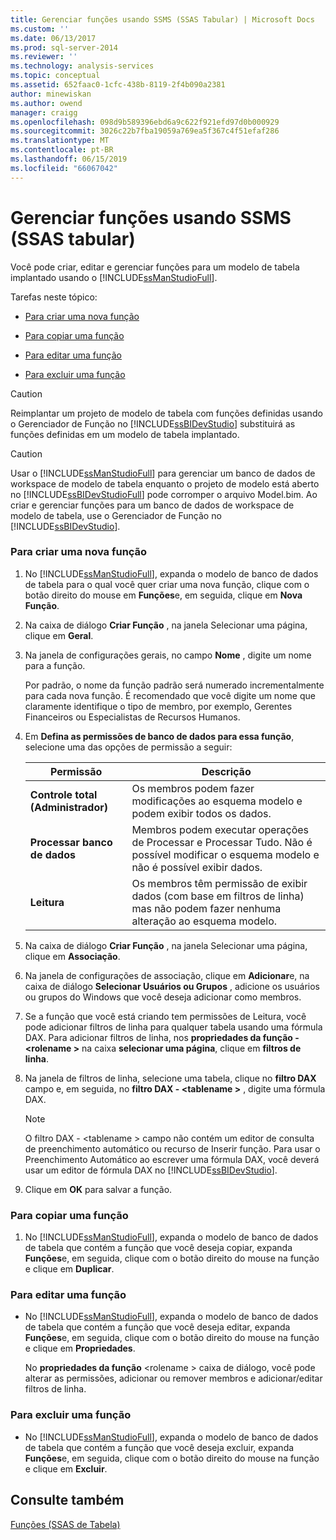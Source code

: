 ```yaml
---
title: Gerenciar funções usando SSMS (SSAS Tabular) | Microsoft Docs
ms.custom: ''
ms.date: 06/13/2017
ms.prod: sql-server-2014
ms.reviewer: ''
ms.technology: analysis-services
ms.topic: conceptual
ms.assetid: 652faac0-1cfc-438b-8119-2f4b090a2381
author: minewiskan
ms.author: owend
manager: craigg
ms.openlocfilehash: 098d9b589396ebd6a9c622f921efd97d0b000929
ms.sourcegitcommit: 3026c22b7fba19059a769ea5f367c4f51efaf286
ms.translationtype: MT
ms.contentlocale: pt-BR
ms.lasthandoff: 06/15/2019
ms.locfileid: "66067042"
---
```

# <a name="manage-roles-by-using-ssms-ssas-tabular"></a>Gerenciar funções usando SSMS (SSAS tabular)
  Você pode criar, editar e gerenciar funções para um modelo de tabela implantado usando o [!INCLUDE[ssManStudioFull](../../includes/ssmanstudiofull-md.md)].  
  
 Tarefas neste tópico:  
  
-   [Para criar uma nova função](#bkmk_new_role)  
  
-   [Para copiar uma função](#bkmk_copy_role)  
  
-   [Para editar uma função](#bkmk_edit_role)  
  
-   [Para excluir uma função](#bkmk_deletet_role)  
  
> [!CAUTION]  
>  Reimplantar um projeto de modelo de tabela com funções definidas usando o Gerenciador de Função no [!INCLUDE[ssBIDevStudio](../../includes/ssbidevstudio-md.md)] substituirá as funções definidas em um modelo de tabela implantado.  
  
> [!CAUTION]  
>  Usar o [!INCLUDE[ssManStudioFull](../../includes/ssmanstudiofull-md.md)] para gerenciar um banco de dados de workspace de modelo de tabela enquanto o projeto de modelo está aberto no [!INCLUDE[ssBIDevStudioFull](../../includes/ssbidevstudiofull-md.md)] pode corromper o arquivo Model.bim. Ao criar e gerenciar funções para um banco de dados de workspace de modelo de tabela, use o Gerenciador de Função no [!INCLUDE[ssBIDevStudio](../../includes/ssbidevstudio-md.md)].  
  
###  <a name="bkmk_new_role"></a> Para criar uma nova função  
  
1.  No [!INCLUDE[ssManStudioFull](../../includes/ssmanstudiofull-md.md)], expanda o modelo de banco de dados de tabela para o qual você quer criar uma nova função, clique com o botão direito do mouse em **Funções**e, em seguida, clique em **Nova Função**.  
  
2.  Na caixa de diálogo **Criar Função** , na janela Selecionar uma página, clique em **Geral**.  
  
3.  Na janela de configurações gerais, no campo **Nome** , digite um nome para a função.  
  
     Por padrão, o nome da função padrão será numerado incrementalmente para cada nova função. É recomendado que você digite um nome que claramente identifique o tipo de membro, por exemplo, Gerentes Financeiros ou Especialistas de Recursos Humanos.  
  
4.  Em **Defina as permissões de banco de dados para essa função**, selecione uma das opções de permissão a seguir:  
  
    |Permissão|Descrição|  
    |----------------|-----------------|  
    |**Controle total (Administrador)**|Os membros podem fazer modificações ao esquema modelo e podem exibir todos os dados.|  
    |**Processar banco de dados**|Membros podem executar operações de Processar e Processar Tudo. Não é possível modificar o esquema modelo e não é possível exibir dados.|  
    |**Leitura**|Os membros têm permissão de exibir dados (com base em filtros de linha) mas não podem fazer nenhuma alteração ao esquema modelo.|  
  
5.  Na caixa de diálogo **Criar Função** , na janela Selecionar uma página, clique em **Associação**.  
  
6.  Na janela de configurações de associação, clique em **Adicionar**e, na caixa de diálogo **Selecionar Usuários ou Grupos** , adicione os usuários ou grupos do Windows que você deseja adicionar como membros.  
  
7.  Se a função que você está criando tem permissões de Leitura, você pode adicionar filtros de linha para qualquer tabela usando uma fórmula DAX. Para adicionar filtros de linha, nos **propriedades da função - \<rolename >** na caixa **selecionar uma página**, clique em **filtros de linha**.  
  
8.  Na janela de filtros de linha, selecione uma tabela, clique no **filtro DAX** campo e, em seguida, no **filtro DAX - \<tablename >** , digite uma fórmula DAX.  
  
    > [!NOTE]  
    >  O filtro DAX - \<tablename > campo não contém um editor de consulta de preenchimento automático ou recurso de Inserir função. Para usar o Preenchimento Automático ao escrever uma fórmula DAX, você deverá usar um editor de fórmula DAX no [!INCLUDE[ssBIDevStudio](../../includes/ssbidevstudio-md.md)].  
  
9. Clique em **OK** para salvar a função.  
  
###  <a name="bkmk_copy_role"></a> Para copiar uma função  
  
1.  No [!INCLUDE[ssManStudioFull](../../includes/ssmanstudiofull-md.md)], expanda o modelo de banco de dados de tabela que contém a função que você deseja copiar, expanda **Funções**e, em seguida, clique com o botão direito do mouse na função e clique em **Duplicar**.  
  
###  <a name="bkmk_edit_role"></a> Para editar uma função  
  
-   No [!INCLUDE[ssManStudioFull](../../includes/ssmanstudiofull-md.md)], expanda o modelo de banco de dados de tabela que contém a função que você deseja editar, expanda **Funções**e, em seguida, clique com o botão direito do mouse na função e clique em **Propriedades**.  
  
     No **propriedades da função** \<rolename > caixa de diálogo, você pode alterar as permissões, adicionar ou remover membros e adicionar/editar filtros de linha.  
  
###  <a name="bkmk_deletet_role"></a> Para excluir uma função  
  
-   No [!INCLUDE[ssManStudioFull](../../includes/ssmanstudiofull-md.md)], expanda o modelo de banco de dados de tabela que contém a função que você deseja excluir, expanda **Funções**e, em seguida, clique com o botão direito do mouse na função e clique em **Excluir**.  
  
## <a name="see-also"></a>Consulte também  
 [Funções &#40;SSAS de Tabela&#41;](roles-ssas-tabular.md)  
  
  
